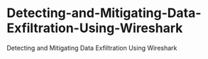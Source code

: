 # Detecting-and-Mitigating-Data-Exfiltration-Using-Wireshark
Detecting and Mitigating Data Exfiltration Using Wireshark
